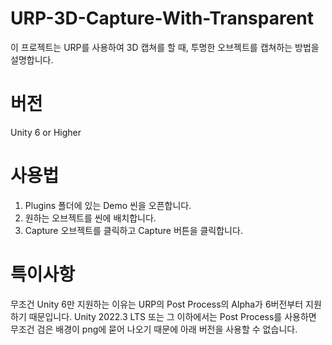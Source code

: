 # URP-3D-Capture-With-Transparent
이 프로젝트는 URP를 사용하여 3D 캡쳐를 할 때, 투명한 오브젝트를 캡쳐하는 방법을 설명합니다.

# 버전
Unity 6 or Higher

# 사용법
1. Plugins 폴더에 있는 Demo 씬을 오픈합니다.
2. 원하는 오브젝트를 씬에 배치합니다.
3. Capture 오브젝트를 클릭하고 Capture 버튼을 클릭합니다.

# 특이사항
무조건 Unity 6만 지원하는 이유는 URP의 Post Process의 Alpha가 6버전부터 지원하기 때문입니다.
Unity 2022.3 LTS 또는 그 이하에서는 Post Process를 사용하면 무조건 검은 배경이 png에 묻어 나오기 때문에 아래 버전을 사용할 수 없습니다.